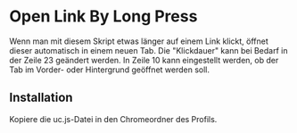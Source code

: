 # Open Link By Long Press
Wenn man mit diesem Skript etwas länger auf einem Link klickt, öffnet dieser automatisch in einem neuen Tab. Die "Klickdauer" kann bei Bedarf in der 
Zeile 23 geändert werden. In Zeile 10 kann eingestellt werden, ob der Tab im Vorder- oder Hintergrund geöffnet werden soll.

## Installation
Kopiere die uc.js-Datei in den Chromeordner des Profils.